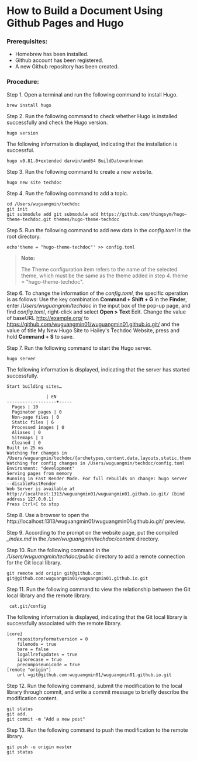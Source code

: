 # How to Build a Document Using Github Pages and Hugo 
 

### Prerequisites:

* Homebrew has been installed.
* Github account has been registered.
* A new Github repository has been created.

### Procedure:

Step 1. Open a terminal and run the following command to install Hugo.
 
	 
    brew install hugo
    
 Step 2. Run the following command to check whether Hugo is installed successfully and check the Hugo version.
	 
	hugo version
	 
	 

The following information is displayed, indicating that the installation is successful.
		 
    hugo v0.81.0+extended darwin/amd64 BuildDate=unknown
		 

Step 3. Run the following command to create a new website.

	 
	hugo new site techdoc
	 
Step 4. Run the following command to add a topic.

	
	cd /Users/wuguangmin/techdoc
	git init
	git submodule add git submodule add https://github.com/thingsym/hugo-theme-techdoc.git themes/hugo-theme-techdoc
	
Step 5.  Run the following command to add new data in the *config.toml* in the root directory.
	
	echo'theme = "hugo-theme-techdoc"' >> config.toml
	
> 	**Note:**
> 	
> 	The Theme configuration item refers to the name of the selected theme, which must be the same as the theme added in step 4. theme = "hugo-theme-techdoc".
> 	

Step 6. To change the information of the *config.toml*, the specific operation is as follows: Use the key combination **Command + Shift + G** in the **Finder**, enter /*Users/wuguangmin/techdoc* in the input box of the pop-up page, and find *config.toml*, right-click and select **Open > Text** Edit. Change the value of baseURL http://example.org/ to https://github.com/wuguangmin01/wuguangmin01.github.io.git/ and the value of title My New Hugo Site to Hailey's Techdoc Website, press and hold  **Command + S** to save.

Step 7. Run the following command to start the Hugo server.

	
	hugo server
	
	
  The following information is displayed, indicating that the server has started successfully.
 
	 
	Start building sites…
	
	               | EN
	-------------------+-----
	  Pages | 10
	  Paginator pages | 0
	  Non-page files | 0
	  Static files | 6
	  Processed images | 0
	  Aliases | 0
	  Sitemaps | 1
	  Cleaned | 0
	Built in 25 ms
	Watching for changes in /Users/wuguangmin/techdoc/{archetypes,content,data,layouts,static,themes}
	Watching for config changes in /Users/wuguangmin/techdoc/config.toml
	Environment: "development"
	Serving pages from memory
	Running in Fast Render Mode. For full rebuilds on change: hugo server --disableFastRender
	Web Server is available at http://localhost:1313/wuguangmin01/wuguangmin01.github.io.git/ (bind address 127.0.0.1)
	Press Ctrl+C to stop
	 
Step 8. Use a browser to open the http://localhost:1313/wuguangmin01/wuguangmin01.github.io.git/ preview.

Step 9. According to the prompt on the website page, put the compiled   *_index.md* in the */user/wuguangmin/techdoc/content* directory.

Step 10. Run the following command in the */Users/wuguangmin/techdoc/public* directory to add a remote connection for the Git local library.

	
	git remote add origin git@github.com: git@github.com:wuguangmin01/wuguangmin01.github.io.git
	

Step 11. Run the following command to view the relationship between the Git local library and the remote library.

	 
	 cat.git/config
	
	 

The following information is displayed, indicating that the Git local library is successfully associated with the remote library.
 
	 
	[core]
	    repositoryformatversion = 0
	    filemode = true
	    bare = false
	    logallrefupdates = true
	    ignorecase = true
	    precomposeunicode = true
	[remote "origin"]
	    url =git@github.com:wuguangmin01/wuguangmin01.github.io.git
	 

Step 12. Run the following command, submit the modification to the local library through commit, and write a commit message to briefly describe the modification content.
	
	git status
	git add.
	git commit -m "Add a new post"
	 

Step 13. Run the following command to push the modification to the remote library.
 
	 
	git push -u origin master
	git status
	 

 
 
